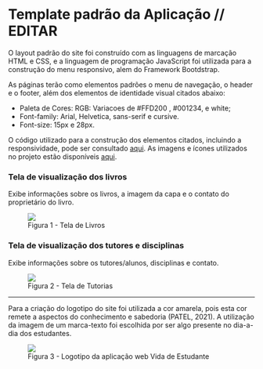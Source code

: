 # Template padrão da Aplicação // EDITAR

O layout padrão do site foi construído com as linguagens de marcação HTML e CSS, e a linguagem de programação JavaScript foi utilizada para a construção do menu responsivo, alem do Framework Bootdstrap.

As páginas terão como elementos padrões o menu de navegação, o header e o footer, além dos elementos de identidade visual citados abaixo:

<ul>
<li>Paleta de Cores: RGB: Variacoes de #FFD200 , #001234,  e white;</li>
<li>Font-family: Arial, Helvetica, sans-serif e cursive.</li>
<li>Font-size: 15px e 28px. </li>
</ul>
  
O código utilizado para a construção dos elementos citados, incluindo a responsividade, pode ser consultado <a href="https://github.com/ICEI-PUC-Minas-PMV-ADS/ads-e1-exemplo-vida-de-estudante/tree/main/codigo-fonte">aqui</a>. As imagens e ícones utilizados no projeto estão disponíveis <a href="https://github.com/ICEI-PUC-Minas-PMV-ADS/ads-e1-exemplo-vida-de-estudante/tree/main/documentos/img">aqui</a>.

<h3><b>Tela de visualização dos livros</b></h3>
<p>Exibe informações sobre os livros, a imagem da capa e o contato do proprietário do livro.</p>
<figure> 
  <img src="https://user-images.githubusercontent.com/81182674/167680178-5869794e-1133-4dbd-aed9-31eef5c54d50.png">
  <figcaption> Figura 1 - Tela de Livros
</figure> 

<h3><b>Tela de visualização dos tutores e disciplinas</b></h3>
<p>Exibe informações sobre os tutores/alunos, disciplinas e contato.</p>
<figure> 
  <img src="https://user-images.githubusercontent.com/81182674/167681053-7715d698-610b-4717-8eca-79484ca4f596.png">
  <figcaption>Figura 2 - Tela de Tutorias      
</figure> 
<hr>
  
<p>Para a criação do logotipo do site foi utilizada a cor amarela, pois esta cor remete a aspectos do conhecimento e sabedoria (PATEL, 2021). A utilização da imagem de um marca-texto foi escolhida por ser algo presente no dia-a-dia dos estudantes.</p>

<figure> 
  <img src="[https://github.com/ICEI-PUC-Minas-PMV-ADS/ads-e1-exemplo-vida-de-estudante/blob/main/documentos/img/Marca texto.png](https://github.com/ICEI-PUC-Minas-PMV-ADS/ads-e1-exemplo-vida-de-estudante/blob/main/documentos/img/Marca texto.png?raw=true)">
    <figcaption>Figura 3 - Logotipo da aplicação web Vida de Estudante
</figure> 
